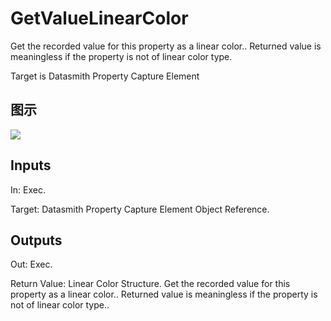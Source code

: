 # GetValueLinearColor

Get the recorded value for this property as a linear color.. Returned value is meaningless if the property is not of linear color type.

Target is Datasmith Property Capture Element

## 图示

![]($-20221218-18380510.png)

## Inputs

In: Exec.

Target: Datasmith Property Capture Element Object Reference.  

## Outputs

Out: Exec.

Return Value: Linear Color Structure. Get the recorded value for this property as a linear color.. Returned value is meaningless if the property is not of linear color type..

